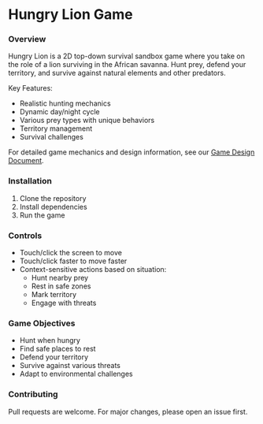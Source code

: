 # Hungry Lion Game

### Overview

Hungry Lion is a 2D top-down survival sandbox game where you take on the role of a lion surviving in the African savanna. Hunt prey, defend your territory, and survive against natural elements and other predators.

Key Features:
- Realistic hunting mechanics
- Dynamic day/night cycle
- Various prey types with unique behaviors
- Territory management
- Survival challenges

For detailed game mechanics and design information, see our [Game Design Document](GAME_DESIGN.md).

### Installation

1. Clone the repository
2. Install dependencies
3. Run the game

### Controls

- Touch/click the screen to move
- Touch/click faster to move faster
- Context-sensitive actions based on situation:
  - Hunt nearby prey
  - Rest in safe zones
  - Mark territory
  - Engage with threats

### Game Objectives

- Hunt when hungry
- Find safe places to rest
- Defend your territory
- Survive against various threats
- Adapt to environmental challenges

### Contributing

Pull requests are welcome. For major changes, please open an issue first.